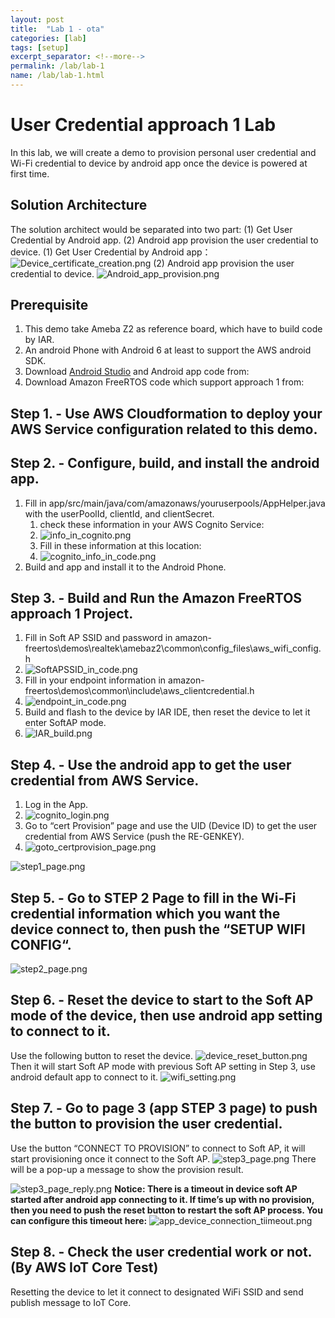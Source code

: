 ```yaml
---
layout: post
title:  "Lab 1 - ota"
categories: [lab]
tags: [setup]
excerpt_separator: <!--more-->
permalink: /lab/lab-1
name: /lab/lab-1.html
---
```

# User Credential approach 1 Lab

In this lab, we will create a demo to provision personal user credential and Wi-Fi credential to device by android app once the device is powered at first time.


## Solution Architecture 

The solution architect would be separated into two part: (1) Get User Credential by Android app. (2) Android app provision the user credential to device.
(1)  Get User Credential by Android app：
![Device_certificate_creation.png](../pics/user_provision_approach/Device_certificate_creation.png) (2) Android app provision the user credential to device.
![Android_app_provision.png](../pics/user_provision_approach/Android_app_provision.png)
## Prerequisite

1. This demo take Ameba Z2 as reference board, which have to build code by IAR.
2. An android Phone with Android 6 at least to support the AWS android SDK.
3. Download [Android Studio](https://developer.android.com/studio) and Android app code from:
4. Download Amazon FreeRTOS code which support approach 1 from:

## Step 1. - Use AWS Cloudformation to deploy your AWS Service configuration related to this demo.



## Step 2. - Configure, build, and install the android app.

1. Fill in app/src/main/java/com/amazonaws/youruserpools/AppHelper.java with the userPoolId, clientId, and clientSecret.
    1. check these information in your AWS Cognito Service:
    2. ![info_in_cognito.png](../pics/user_provision_approach/info_in_cognito.png)
    3. Fill in these information at this location:
    4. ![cognito_info_in_code.png](../pics/user_provision_approach/cognito_info_in_code.png)
2. Build and app and install it to the Android Phone.



## Step 3. - Build and Run the Amazon FreeRTOS approach 1 Project.

1. Fill in Soft AP SSID and password in amazon-freertos\demos\realtek\amebaz2\common\config_files\aws_wifi_config.h
2. ![SoftAPSSID_in_code.png](../pics/user_provision_approach/SoftAPSSID_in_code.png)
3. Fill in your endpoint information in amazon-freertos\demos\common\include\aws_clientcredential.h
4. ![endpoint_in_code.png](../pics/user_provision_approach/endpoint_in_code.png)
5. Build and flash to the device by IAR IDE, then reset the device to let it enter SoftAP mode.
4. ![IAR_build.png](../pics/user_provision_approach/IAR_build.png)

## Step 4. - Use the android app to get the user credential from AWS Service.

1. Log in the App.
2. ![cognito_login.png](../pics/user_provision_approach/cognito_login.png)
3. Go to “cert Provision” page and use the UID (Device ID) to get the user credential from AWS Service (push the RE-GENKEY). 
4. ![goto_certprovision_page.png](../pics/user_provision_approach/goto_certprovision_page.png)

![step1_page.png](../pics/user_provision_approach/step1_page.png)
## Step 5. - Go to STEP 2 Page to fill in the Wi-Fi credential information which you want the device connect to, then push the “SETUP WIFI CONFIG“.

![step2_page.png](../pics/user_provision_approach/step2_page.png)
## Step 6. - Reset the device to start to the Soft AP mode of the device, then use android app setting to connect to it.

Use the following button to reset the device.
![device_reset_button.png](../pics/user_provision_approach/device_reset_button.png)
Then it will start Soft AP mode with previous Soft AP setting in Step 3, use android default app to connect to it.
![wifi_setting.png](../pics/user_provision_approach/wifi_setting.png)


## Step 7. - Go to page 3 (app STEP 3 page) to push the button to provision the user credential.

Use the button “CONNECT TO PROVISION” to connect to Soft AP, it will start provisioning once it connect to the Soft AP.
![step3_page.png](../pics/user_provision_approach/step3_page.png)
There will be a pop-up a message to show the provision result.

![step3_page_reply.png](../pics/user_provision_approach/step3_page_reply.png)
**Notice: There is a timeout in device soft AP started after android app connecting to it. If time’s up with no provision, then you need to push the reset button to restart the soft AP process. You can configure this timeout here:**
![app_device_connection_tiimeout.png](../pics/user_provision_approach/app_device_connection_tiimeout.png)

## Step 8. - Check the user credential work or not. (By AWS IoT Core Test)

Resetting the device to let it connect to designated  WiFi SSID and send publish message to IoT Core.


